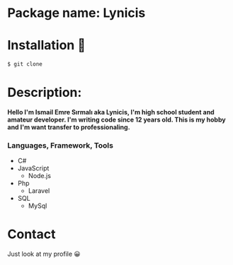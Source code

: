 # Package name: Lynicis

# Installation 🔽
```bash
$ git clone 
```

# Description: 
**Hello I'm Ismail Emre Sırmalı aka Lynicis,
I'm high school student and amateur developer. I'm writing code since 12 years old.
This is my hobby and I'm want transfer to professionaling.**

### Languages, Framework, Tools
- C#
- JavaScript
  - Node.js
- Php
  - Laravel
- SQL
  - MySql

# Contact
Just look at my profile 😀
